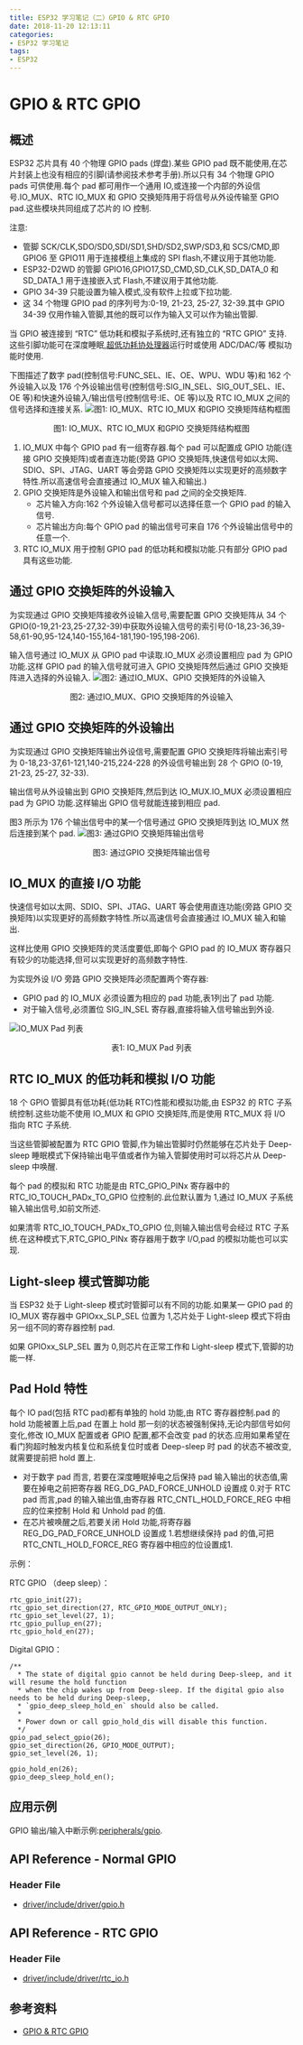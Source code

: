 ```yaml
---
title: ESP32 学习笔记（二）GPIO & RTC GPIO
date: 2018-11-20 12:13:11
categories:
- ESP32 学习笔记
tags:
- ESP32
---
```


# GPIO & RTC GPIO

## 概述

ESP32 芯片具有 40 个物理 GPIO pads (焊盘).某些 GPIO pad 既不能使用,在芯片封装上也没有相应的引脚(请参阅技术参考手册).所以只有 34 个物理 GPIO pads 可供使用.每个 pad 都可用作一个通用 IO,或连接一个内部的外设信号.IO_MUX、RTC IO_MUX 和 GPIO 交换矩阵用于将信号从外设传输至 GPIO pad.这些模块共同组成了芯片的 IO 控制.

注意:

 - 管脚 SCK/CLK,SDO/SD0,SDI/SD1,SHD/SD2,SWP/SD3,和 SCS/CMD,即 GPIO6 至 GPIO11 用于连接模组上集成的 SPI flash,不建议用于其他功能.
 - ESP32-D2WD 的管脚 GPIO16,GPIO17,SD_CMD,SD_CLK,SD_DATA_0 和 SD_DATA_1 用于连接嵌入式 Flash,不建议用于其他功能.
 - GPIO 34-39 只能设置为输入模式,没有软件上拉或下拉功能.
 - 这 34 个物理 GPIO pad 的序列号为:0-19, 21-23, 25-27, 32-39.其中 GPIO 34-39 仅用作输入管脚,其他的既可以作为输入又可以作为输出管脚.

当 GPIO 被连接到 “RTC” 低功耗和模拟子系统时,还有独立的 “RTC GPIO” 支持. 这些引脚功能可在深度睡眠,[超低功耗协处理器](https://esp-idf.readthedocs.io/zh_CN/latest/api-guides/ulp.html)运行时或使用 ADC/DAC/等 模拟功能时使用.

下图描述了数字 pad(控制信号:FUNC_SEL、IE、OE、WPU、WDU 等)和 162 个外设输入以及 176 个外设输出信号(控制信号:SIG_IN_SEL、SIG_OUT_SEL、IE、OE 等)和快速外设输入/输出信号(控制信号:IE、OE 等)以及 RTC IO_MUX 之间的信号选择和连接关系.
![图1: IO_MUX、RTC IO_MUX 和GPIO 交换矩阵结构框图](https://img-blog.csdn.net/20180811133142567?watermark/2/text/aHR0cHM6Ly9ibG9nLmNzZG4ubmV0L3FxXzI3MTE0Mzk3/font/5a6L5L2T/fontsize/400/fill/I0JBQkFCMA==/dissolve/70)
<center>图1: IO_MUX、RTC IO_MUX 和GPIO 交换矩阵结构框图</center>

 1. IO_MUX 中每个 GPIO pad 有一组寄存器.每个 pad 可以配置成 GPIO 功能(连接 GPIO 交换矩阵)或者直连功能(旁路 GPIO 交换矩阵,快速信号如以太网、SDIO、SPI、JTAG、UART 等会旁路 GPIO 交换矩阵以实现更好的高频数字特性.所以高速信号会直接通过 IO_MUX 输入和输出.)
 2. GPIO 交换矩阵是外设输入和输出信号和 pad 之间的全交换矩阵.
	 - 芯片输入方向:162 个外设输入信号都可以选择任意一个 GPIO pad 的输入信号.
	 - 芯片输出方向:每个 GPIO pad 的输出信号可来自 176 个外设输出信号中的任意一个.
 3. RTC IO_MUX 用于控制 GPIO pad 的低功耗和模拟功能.只有部分 GPIO pad 具有这些功能.

## 通过 GPIO 交换矩阵的外设输入

为实现通过 GPIO 交换矩阵接收外设输入信号,需要配置 GPIO 交换矩阵从 34 个 GPIO(0-19,21-23,25-27,32-39)中获取外设输入信号的索引号(0-18,23-36,39-58,61-90,95-124,140-155,164-181,190-195,198-206).

输入信号通过 IO_MUX 从 GPIO pad 中读取.IO_MUX 必须设置相应 pad 为 GPIO 功能.这样 GPIO pad 的输入信号就可进入 GPIO 交换矩阵然后通过 GPIO 交换矩阵进入选择的外设输入.
![图2: 通过IO_MUX、GPIO 交换矩阵的外设输入](https://img-blog.csdn.net/20180811135015590?watermark/2/text/aHR0cHM6Ly9ibG9nLmNzZG4ubmV0L3FxXzI3MTE0Mzk3/font/5a6L5L2T/fontsize/400/fill/I0JBQkFCMA==/dissolve/70)
<center>图2: 通过IO_MUX、GPIO 交换矩阵的外设输入</center>

## 通过 GPIO 交换矩阵的外设输出

为实现通过 GPIO 交换矩阵输出外设信号,需要配置 GPIO 交换矩阵将输出索引号为 0-18,23-37,61-121,140-215,224-228 的外设信号输出到 28 个 GPIO (0-19, 21-23, 25-27, 32-33).

输出信号从外设输出到 GPIO 交换矩阵,然后到达 IO_MUX.IO_MUX 必须设置相应 pad 为 GPIO 功能.这样输出 GPIO 信号就能连接到相应 pad.

图3 所示为 176 个输出信号中的某一个信号通过 GPIO 交换矩阵到达 IO_MUX 然后连接到某个 pad.
![图3: 通过GPIO 交换矩阵输出信号](https://img-blog.csdn.net/20180811135319400?watermark/2/text/aHR0cHM6Ly9ibG9nLmNzZG4ubmV0L3FxXzI3MTE0Mzk3/font/5a6L5L2T/fontsize/400/fill/I0JBQkFCMA==/dissolve/70)
<center>图3: 通过GPIO 交换矩阵输出信号</center>

## IO_MUX 的直接 I/O 功能

快速信号如以太网、SDIO、SPI、JTAG、UART 等会使用直连功能(旁路 GPIO 交换矩阵)以实现更好的高频数字特性.所以高速信号会直接通过 IO_MUX 输入和输出.

这样比使用 GPIO 交换矩阵的灵活度要低,即每个 GPIO pad 的 IO_MUX 寄存器只有较少的功能选择,但可以实现更好的高频数字特性.

为实现外设 I/O 旁路 GPIO 交换矩阵必须配置两个寄存器:

- GPIO pad 的 IO_MUX 必须设置为相应的 pad 功能,表1列出了 pad 功能.
- 对于输入信号,必须置位 SIG_IN_SEL 寄存器,直接将输入信号输出到外设.

![IO_MUX Pad 列表](https://img-blog.csdn.net/20180811140112726?watermark/2/text/aHR0cHM6Ly9ibG9nLmNzZG4ubmV0L3FxXzI3MTE0Mzk3/font/5a6L5L2T/fontsize/400/fill/I0JBQkFCMA==/dissolve/70)
<center>表1: IO_MUX Pad 列表</center>

## RTC IO_MUX 的低功耗和模拟 I/O 功能

18 个 GPIO 管脚具有低功耗(低功耗 RTC)性能和模拟功能,由 ESP32 的 RTC 子系统控制.这些功能不使用 IO_MUX 和 GPIO 交换矩阵,而是使用 RTC_MUX 将 I/O 指向 RTC 子系统.

当这些管脚被配置为 RTC GPIO 管脚,作为输出管脚时仍然能够在芯片处于 Deep-sleep 睡眠模式下保持输出电平值或者作为输入管脚使用时可以将芯片从 Deep-sleep 中唤醒.

每个 pad 的模拟和 RTC 功能是由 RTC_GPIO_PINx 寄存器中的 RTC_IO_TOUCH_PADx_TO_GPIO 位控制的.此位默认置为 1,通过 IO_MUX 子系统输入输出信号,如前文所述.

如果清零 RTC_IO_TOUCH_PADx_TO_GPIO 位,则输入输出信号会经过 RTC 子系统.在这种模式下,RTC_GPIO_PINx 寄存器用于数字 I/O,pad 的模拟功能也可以实现.

## Light-sleep 模式管脚功能

当 ESP32 处于 Light-sleep 模式时管脚可以有不同的功能.如果某一 GPIO pad 的 IO_MUX 寄存器中 GPIOxx_SLP_SEL 位置为 1,芯片处于 Light-sleep 模式下将由另一组不同的寄存器控制 pad.

如果 GPIOxx_SLP_SEL 置为 0,则芯片在正常工作和 Light-sleep 模式下,管脚的功能一样.

## Pad Hold 特性

每个 IO pad(包括 RTC pad)都有单独的 hold 功能,由 RTC 寄存器控制.pad 的 hold 功能被置上后,pad 在置上 hold 那一刻的状态被强制保持,无论内部信号如何变化,修改 IO_MUX 配置或者 GPIO 配置,都不会改变 pad 的状态.应用如果希望在看门狗超时触发内核复位和系统复位时或者 Deep-sleep 时 pad 的状态不被改变,就需要提前把 hold 置上.

 - 对于数字 pad 而言, 若要在深度睡眠掉电之后保持 pad 输入输出的状态值,需要在掉电之前把寄存器 REG_DG_PAD_FORCE_UNHOLD 设置成 0.对于 RTC pad 而言,pad 的输入输出值,由寄存器 RTC_CNTL_HOLD_FORCE_REG 中相应的位来控制 Hold 和 Unhold pad 的值.
 - 在芯片被唤醒之后,若要关闭 Hold 功能,将寄存器 REG_DG_PAD_FORCE_UNHOLD 设置成 1.若想继续保持 pad 的值,可把 RTC_CNTL_HOLD_FORCE_REG 寄存器中相应的位设置成1.

示例：

RTC GPIO （deep sleep）：
```
rtc_gpio_init(27);
rtc_gpio_set_direction(27, RTC_GPIO_MODE_OUTPUT_ONLY);
rtc_gpio_set_level(27, 1);
rtc_gpio_pullup_en(27);
rtc_gpio_hold_en(27);
```

Digital GPIO：
```
/**
  * The state of digital gpio cannot be held during Deep-sleep, and it will resume the hold function
  * when the chip wakes up from Deep-sleep. If the digital gpio also needs to be held during Deep-sleep,
  * `gpio_deep_sleep_hold_en` should also be called.
  *
  * Power down or call gpio_hold_dis will disable this function.
  */
gpio_pad_select_gpio(26);
gpio_set_direction(26, GPIO_MODE_OUTPUT);
gpio_set_level(26, 1);

gpio_hold_en(26);
gpio_deep_sleep_hold_en();
```

## 应用示例

GPIO 输出/输入中断示例:[peripherals/gpio](https://github.com/espressif/esp-idf/tree/f9a4496/examples/peripherals/gpio).

## API Reference - Normal GPIO

### Header File

 - [driver/include/driver/gpio.h](https://github.com/espressif/esp-idf/blob/f9a4496/components/driver/include/driver/gpio.h)

## API Reference - RTC GPIO

### Header File

 - [driver/include/driver/rtc_io.h](https://github.com/espressif/esp-idf/blob/7abed5f/components/driver/include/driver/rtc_io.h)

## 参考资料

 - [GPIO & RTC GPIO](https://docs.espressif.com/projects/esp-idf/en/v3.2/api-reference/peripherals/gpio.html)
